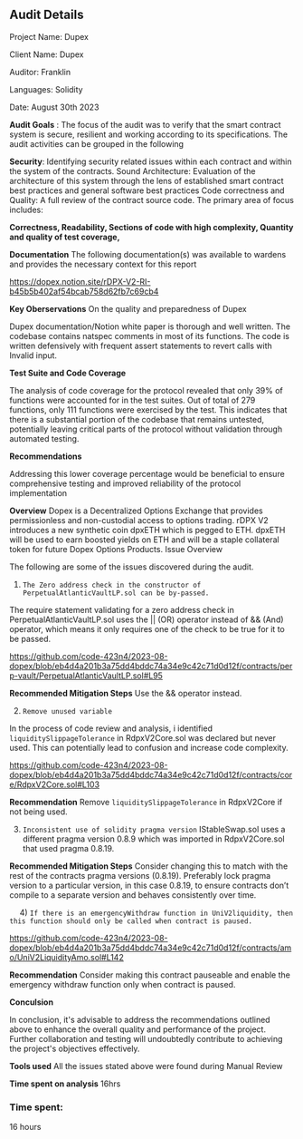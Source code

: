 ## Audit Details

Project Name: Dupex

Client Name: Dupex

Auditor: Franklin

Languages: Solidity

Date: August 30th 2023

**Audit Goals** : The focus of the audit was to verify that the smart contract system is secure, resilient and working according to its specifications. The audit activities can be grouped in the following

**Security**: Identifying security related issues within each contract and within the system of the contracts. 
Sound Architecture:  Evaluation of the architecture of this system through the lens of established smart contract best practices and general software best practices
Code correctness and Quality:  A full review of the contract source code. The primary area of focus includes:

**Correctness,
Readability,
Sections of code with high complexity,
Quantity and quality of test coverage,**

**Documentation**
The following documentation(s) was available to wardens and provides the necessary context for this report

https://dopex.notion.site/rDPX-V2-RI-b45b5b402af54bcab758d62fb7c69cb4


**Key Oberservations**
On the quality and preparedness of Dupex

Dupex documentation/Notion white paper is thorough and well written. The codebase contains natspec comments in most of its functions. The code is written defensively with frequent assert statements to revert calls with Invalid input. 

**Test Suite and Code Coverage**

The analysis of code coverage for the protocol revealed that only 39% of functions were accounted for in the test suites. Out of total of 279 functions, only 111 functions were exercised by the test. This indicates that there is a substantial portion of the codebase that remains untested, potentially leaving critical parts of the protocol without validation through automated testing. 

**Recommendations**

Addressing this lower coverage percentage would be beneficial to ensure comprehensive testing and improved reliability of the protocol implementation

**Overview**
Dopex is a Decentralized Options Exchange that provides permissionless and non-custodial access to options trading.
rDPX V2 introduces a new synthetic coin dpxETH which is pegged to ETH. dpxETH will be used to earn boosted yields on ETH and will be a staple collateral token for future Dopex Options Products.
Issue Overview

 The following are some of the issues discovered during the audit. 

1) `The Zero address check in the constructor of PerpetualAtlanticVaultLP.sol can be by-passed.` 

The require statement validating for a zero address check in PerpetualAtlanticVaultLP.sol uses the || (OR) operator instead of && (And) operator, which means it only requires one of the check to be true for it to be passed. 

https://github.com/code-423n4/2023-08-dopex/blob/eb4d4a201b3a75dd4bddc74a34e9c42c71d0d12f/contracts/perp-vault/PerpetualAtlanticVaultLP.sol#L95

**Recommended Mitigation Steps**
Use the && operator instead. 

2) `Remove unused variable` 

In the process of code review and analysis, i identified `liquiditySlippageTolerance` in RdpxV2Core.sol was declared but never used. This can potentially lead to confusion and increase code complexity.

https://github.com/code-423n4/2023-08-dopex/blob/eb4d4a201b3a75dd4bddc74a34e9c42c71d0d12f/contracts/core/RdpxV2Core.sol#L103

**Recommendation**
Remove `liquiditySlippageTolerance` in RdpxV2Core if not being used. 

3) `Inconsistent use of solidity pragma version`
IStableSwap.sol uses a different pragma version 0.8.9 which was imported in RdpxV2Core.sol that used pragma 0.8.19.

**Recommended Mitigation Steps**
Consider changing this to match with the rest of the contracts pragma versions (0.8.19). Preferably lock pragma version to a particular version, in this case 0.8.19,  to ensure contracts don’t compile to a separate version and behaves consistently over time. 

 
4) `If there is an emergencyWithdraw function in UniV2liquidity, then this function should only be called when contract is paused.`

https://github.com/code-423n4/2023-08-dopex/blob/eb4d4a201b3a75dd4bddc74a34e9c42c71d0d12f/contracts/amo/UniV2LiquidityAmo.sol#L142

**Recommendation**
Consider making this contract pauseable and enable the emergency withdraw function only when contract is paused. 

**Conculsion** 

In conclusion, it's advisable to address the recommendations outlined above to enhance the overall quality and performance of the project. Further collaboration and testing will undoubtedly contribute to achieving the project's objectives effectively.

**Tools used**
All the issues stated above were found during Manual Review

**Time spent on analysis**
16hrs


### Time spent:
16 hours